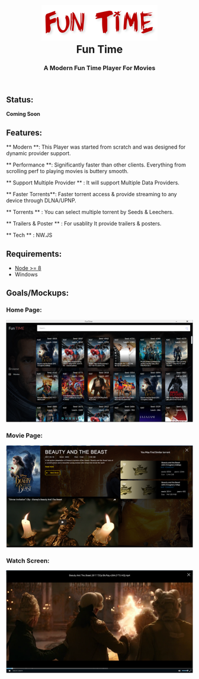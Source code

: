 <h1 align="center">
  <img src="resources/background.png" alt="logo" />
  <br />
  Fun Time
</h1>

<h3 align="center">A Modern Fun Time Player For Movies</h3>


<br />

## Status:

**Coming Soon**


## Features:

** Modern **: This Player was started from scratch and was designed for dynamic provider support.

** Performance **: Significantly faster than other clients. Everything from scrolling perf to playing movies is buttery smooth.

** Support Multiple Provider ** : It will support Multiple Data Providers.

** Faster Torrents**: Faster torrent access & provide streaming to any device through DLNA/UPNP.

** Torrents ** : You can select multiple torrent by Seeds & Leechers.

** Trailers & Poster ** : For usablity It provide trailers & posters.
 
** Tech ** : NW.JS

## Requirements:

* [Node >= 8](https://nodejs.org)
* Windows

## Goals/Mockups:

### Home Page:

<img src="resources/Home.png" alt="Home" />

### Movie Page:

<img src="resources/Details.png" alt="Movie Details" />

### Watch Screen:

<img src="resources/Screen.png" alt="Movie Screen" />
